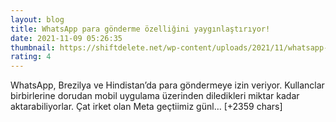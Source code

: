 ```yaml
--- 
layout: blog
title: WhatsApp para gönderme özelliğini yaygınlaştırıyor!
date: 2021-11-09 05:26:35
thumbnail: https://shiftdelete.net/wp-content/uploads/2021/11/whatsapp-para-gonderme-ozelligini-yayginlastiriyor.jpg
rating: 4
---
```

WhatsApp, Brezilya ve Hindistan’da para göndermeye izin veriyor. Kullanclar birbirlerine dorudan mobil uygulama üzerinden diledikleri miktar kadar aktarabiliyorlar. Çat irket olan Meta geçtiimiz günl… [+2359 chars]
